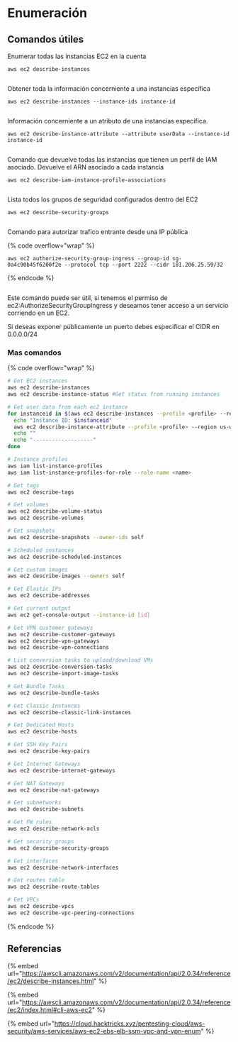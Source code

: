 # Enumeración

## Comandos útiles

Enumerar todas las instancias EC2 en la cuenta

```
aws ec2 describe-instances
```

<figure><img src="../../.gitbook/assets/image (1).png" alt=""><figcaption></figcaption></figure>



Obtener toda la información concerniente a una instancias específica

```
aws ec2 describe-instances --instance-ids instance-id
```

<figure><img src="../../.gitbook/assets/image (6).png" alt=""><figcaption></figcaption></figure>

Información concerniente a un atributo de una instancias específica.

```
aws ec2 describe-instance-attribute --attribute userData --instance-id instance-id
```

<figure><img src="../../.gitbook/assets/image (9) (1).png" alt=""><figcaption></figcaption></figure>

Comando que devuelve todas las instancias que tienen un perfil de IAM asociado. Devuelve el ARN asociado a cada instancia

```
aws ec2 describe-iam-instance-profile-associations
```

<figure><img src="../../.gitbook/assets/image (22).png" alt=""><figcaption></figcaption></figure>

Lista todos los grupos de seguridad configurados dentro del EC2

```
aws ec2 describe-security-groups
```

<figure><img src="../../.gitbook/assets/image (4) (2).png" alt=""><figcaption></figcaption></figure>

Comando para autorizar trafico entrante desde una IP pública

{% code overflow="wrap" %}
```
aws ec2 authorize-security-group-ingress --group-id sg- 0a4c90b45f6200f2e --protocol tcp --port 2222 --cidr 181.206.25.59/32
```
{% endcode %}

<figure><img src="../../.gitbook/assets/image (2) (1).png" alt=""><figcaption></figcaption></figure>

Este comando puede ser útil, si tenemos el permiso de ec2:AuthorizeSecurityGroupIngress y deseamos tener acceso a un servicio corriendo en un EC2.

Si deseas exponer públicamente un puerto debes especificar el CIDR en 0.0.0.0/24

### Mas comandos

{% code overflow="wrap" %}
```bash
# Get EC2 instances
aws ec2 describe-instances
aws ec2 describe-instance-status #Get status from running instances

# Get user data from each ec2 instance
for instanceid in $(aws ec2 describe-instances --profile <profile> --region us-west-2 | grep -Eo '"i-[a-zA-Z0-9]+' | tr -d '"'); do
  echo "Instance ID: $instanceid"
  aws ec2 describe-instance-attribute --profile <profile> --region us-west-2 --instance-id "$instanceid" --attribute userData | jq ".UserData.Value" | tr -d '"' | base64 -d
  echo ""
  echo "-------------------"
done

# Instance profiles
aws iam list-instance-profiles
aws iam list-instance-profiles-for-role --role-name <name>

# Get tags
aws ec2 describe-tags

# Get volumes
aws ec2 describe-volume-status
aws ec2 describe-volumes

# Get snapshots
aws ec2 describe-snapshots --owner-ids self

# Scheduled instances
aws ec2 describe-scheduled-instances

# Get custom images
aws ec2 describe-images --owners self 

# Get Elastic IPs
aws ec2 describe-addresses

# Get current output
aws ec2 get-console-output --instance-id [id]

# Get VPN customer gateways
aws ec2 describe-customer-gateways
aws ec2 describe-vpn-gateways
aws ec2 describe-vpn-connections 

# List conversion tasks to upload/download VMs
aws ec2 describe-conversion-tasks
aws ec2 describe-import-image-tasks

# Get Bundle Tasks
aws ec2 describe-bundle-tasks

# Get Classic Instances
aws ec2 describe-classic-link-instances

# Get Dedicated Hosts
aws ec2 describe-hosts

# Get SSH Key Pairs
aws ec2 describe-key-pairs

# Get Internet Gateways
aws ec2 describe-internet-gateways

# Get NAT Gateways
aws ec2 describe-nat-gateways 

# Get subnetworks
aws ec2 describe-subnets

# Get FW rules
aws ec2 describe-network-acls

# Get security groups
aws ec2 describe-security-groups

# Get interfaces
aws ec2 describe-network-interfaces

# Get routes table
aws ec2 describe-route-tables

# Get VPCs
aws ec2 describe-vpcs 
aws ec2 describe-vpc-peering-connections
```
{% endcode %}

## Referencias

{% embed url="https://awscli.amazonaws.com/v2/documentation/api/2.0.34/reference/ec2/describe-instances.html" %}

{% embed url="https://awscli.amazonaws.com/v2/documentation/api/2.0.34/reference/ec2/index.html#cli-aws-ec2" %}

{% embed url="https://cloud.hacktricks.xyz/pentesting-cloud/aws-security/aws-services/aws-ec2-ebs-elb-ssm-vpc-and-vpn-enum" %}

